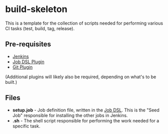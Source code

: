 # build-skeleton
This is a template for the collection of scripts needed for performing various CI tasks (test, build,
tag, release).

## Pre-requisites
* [Jenkins](https://jenkins.io/)
* [Job DSL Plugin](https://wiki.jenkins-ci.org/display/JENKINS/Job+DSL+Plugin)
* [Git Plugin](https://wiki.jenkins-ci.org/display/JENKINS/Git+Plugin)

(Additional plugins will likely also be required, depending on what's to be built.)

## Files
* **setup.job** - Job definition file, written in the [Job DSL](https://wiki.jenkins-ci.org/display/JENKINS/Job+DSL+Plugin).
    This is the "Seed Job" responsible for installing the other jobs in Jenkins.
* **<TASK>.sh** - The shell script responsible for performing the work needed for a specific task.

